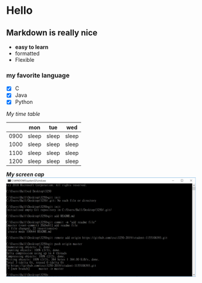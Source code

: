 # Hello

## Markdown is really nice
* **easy to learn**
* formatted
* Flexible

### my favorite language

- [x] C
- [x] Java
- [x] Python

*My time table*

|      |  mon  |  tue  |  wed  |
|-----:|:-----:|:-----:|:-----:|
| 0900 | sleep | sleep | sleep |
| 1000 | sleep | sleep | sleep |
| 1100 | sleep | sleep | sleep |
| 1200 | sleep | sleep | sleep |

***My screen cap***
![cmd](123.png)
